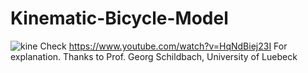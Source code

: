 # Kinematic-Bicycle-Model
![kine](https://user-images.githubusercontent.com/63509339/150704045-0946a1e4-59f4-43d9-9c92-c8dfb0f52e78.JPG)
Check https://www.youtube.com/watch?v=HqNdBiej23I For explanation. Thanks to Prof. Georg Schildbach, University of Luebeck
